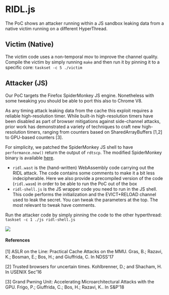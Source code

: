 # RIDL.js

The PoC shows an attacker running within a JS sandbox leaking data from a native victim running on a different HyperThread.


## Victim (Native)

The victim code uses a non-temporal mov to improve the channel quality.
Compile the victim by simply running `make` and then run it by pinning it to a specific core:
`taskset -c 5 ./victim`


## Attacker (JS)
Our PoC targets the Firefox SpiderMonkey JS engine. Nonetheless with some tweaking you should be able to port this also to Chrome V8. 

As any timing attack leaking data from the cache this exploit requires a reliable high-resolution timer. While built-in high-resolution timers have been disabled as part of browser mitigations against side-channel attacks, prior work has demonstrated a variety of techniques to craft new high-resolution timers, ranging from counters based on SharedArrayBuffers [1,2] to GPU-based counters [3].

For simplicity, we patched the SpiderMonkey JS shell to have `performance.now()` return the output of `rdtscp`. The modified SpiderMonkey binary is available [here](https://download.vusec.net/projects/ridl/js-shell.tar.gz). 

- `ridl.wast` is the (hand-written) WebAssembly code carrying out the RIDL attack. The code contains some comments to make it a bit less indecipherable. Here we also provide a precompiled version of the code (`ridl.wasm`) in order to be able to run the PoC out of the box
- `ridl-shell.js` is the JS wrapper code you need to run in the JS shell. This code performs the initialization and the EVICT+RELOAD channel used to leak the secret. You can tweak the parameters at the top. The most relevant to tweak have comments. 

Run the attacker code by simply pinning the code to the other hyperthread:
`taskset -c 1 ./js ridl-shell.js`

![](https://github.com/vusec/ridl-artifacts/raw/master/ridl-js/js.gif)


#### References 

[1] ASLR on the Line: Practical Cache Attacks on the MMU. Gras, B.; Razavi, K.; Bosman, E.; Bos, H.; and Giuffrida, C. In NDSS'17

[2] Trusted browsers for uncertain times. Kohlbrenner, D.; and Shacham, H. In USENIX Sec'16

[3] Grand Pwning Unit: Accelerating Microarchitectural Attacks with the GPU. Frigo, P.; Giuffrida, C.; Bos, H.; Razavi, K.. In S&P'18


